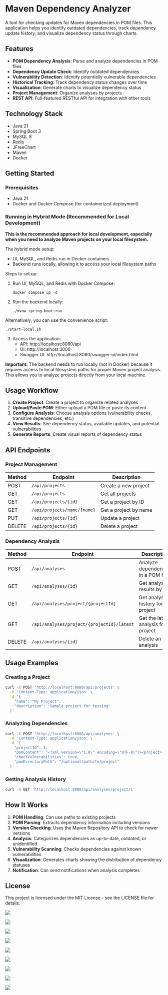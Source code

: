 # Maven Dependency Analyzer

A tool for checking updates for Maven dependencies in POM files. This application helps you identify outdated dependencies, track dependency update history, and visualize dependency status through charts.

## Features

- **POM Dependency Analysis**: Parse and analyze dependencies in POM files
- **Dependency Update Check**: Identify outdated dependencies
- **Vulnerability Detection**: Identify potentially vulnerable dependencies
- **Historical Tracking**: Track dependency status changes over time
- **Visualization**: Generate charts to visualize dependency status
- **Project Management**: Organize analyses by projects
- **REST API**: Full-featured RESTful API for integration with other tools

## Technology Stack

- Java 21
- Spring Boot 3
- MySQL 8
- Redis
- JFreeChart
- Maven
- Docker

## Getting Started

### Prerequisites

- Java 21
- Docker and Docker Compose (for containerized deployment)

### Running in Hybrid Mode (Recommended for Local Development)

**This is the recommended approach for local development, especially when you need to analyze Maven projects on your local filesystem.**

The hybrid mode setup:
- UI, MySQL, and Redis run in Docker containers
- Backend runs locally, allowing it to access your local filesystem paths

Steps to set up:

1. Run UI, MySQL, and Redis with Docker Compose:
   ```
   docker compose up -d
   ```

2. Run the backend locally:
   ```
   ./mvnw spring-boot:run
   ```

Alternatively, you can use the convenience script:
   ```
   ./start-local.sh
   ```

3. Access the application:
   - API: http://localhost:8080/api
   - UI: http://localhost:3000
   - Swagger UI: http://localhost:8080/swagger-ui/index.html

**Important:** The backend needs to run locally (not in Docker) because it requires access to local filesystem paths for proper Maven project analysis. This allows you to analyze projects directly from your local machine.

## Usage Workflow

1. **Create Project**: Create a project to organize related analyses
2. **Upload/Paste POM**: Either upload a POM file or paste its content
3. **Configure Analysis**: Choose analysis options (vulnerability checks, transitive dependencies, etc.)
4. **View Results**: See dependency status, available updates, and potential vulnerabilities
5. **Generate Reports**: Create visual reports of dependency status

## API Endpoints

### Project Management

| Method | Endpoint | Description |
|--------|----------|-------------|
| POST | `/api/projects` | Create a new project |
| GET | `/api/projects` | Get all projects |
| GET | `/api/projects/{id}` | Get a project by ID |
| GET | `/api/projects/name/{name}` | Get a project by name |
| PUT | `/api/projects/{id}` | Update a project |
| DELETE | `/api/projects/{id}` | Delete a project |

### Dependency Analysis

| Method | Endpoint | Description |
|--------|----------|-------------|
| POST | `/api/analyses` | Analyze dependencies in a POM file |
| GET | `/api/analyses/{id}` | Get analysis results by ID |
| GET | `/api/analyses/project/{projectId}` | Get analysis history for a project |
| GET | `/api/analyses/project/{projectId}/latest` | Get the latest analysis for a project |
| DELETE | `/api/analyses/{id}` | Delete an analysis |

## Usage Examples

### Creating a Project

```bash
curl -X POST 'http://localhost:8080/api/projects' \
  -H 'Content-Type: application/json' \
  -d '{
    "name": "My Project",
    "description": "Sample project for testing"
  }'
```

### Analyzing Dependencies

```bash
curl -X POST 'http://localhost:8080/api/analyses' \
  -H 'Content-Type: application/json' \
  -d '{
    "projectId": 1,
    "pomContent": "<?xml version=\"1.0\" encoding=\"UTF-8\"?><project>...</project>",
    "checkVulnerabilities": true,
    "pomDirectoryPath": "/optional/path/to/project" 
  }'
```

### Getting Analysis History

```bash
curl -X GET 'http://localhost:8080/api/analyses/project/1'
```

## How It Works

1. **POM Handling**: Can use paths to existing projects
2. **POM Parsing**: Extracts dependency information including versions
3. **Version Checking**: Uses the Maven Repository API to check for newer versions
4. **Analysis**: Categorizes dependencies as up-to-date, outdated, or unidentified
5. **Vulnerability Scanning**: Checks dependencies against known vulnerabilities
6. **Visualization**: Generates charts showing the distribution of dependency statuses
7. **Notification**: Can send notifications when analysis completes

## License

This project is licensed under the MIT License - see the LICENSE file for details.

![](src/main/resources/screenshots/Screenshot-analysis-history.png)

![](src/main/resources/screenshots/Screenshot-charts.png)

![](src/main/resources/screenshots/Screenshot-dashboard.png)

![](src/main/resources/screenshots/Screenshot-dependencies.png)

![](src/main/resources/screenshots/Screenshot-documentation.png)

![](src/main/resources/screenshots/Screenshot-input-method.png)

![](src/main/resources/screenshots/Screenshot-projects.png)

![](src/main/resources/screenshots/Screenshot-settings.png)

![](src/main/resources/screenshots/Screenshot-vulnerabilities.png)
